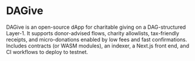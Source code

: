 # DAGive
DAGive is an open-source dApp for charitable giving on a DAG-structured Layer-1. It supports donor-advised flows, charity allowlists, tax-friendly receipts, and micro-donations enabled by low fees and fast confirmations. Includes contracts (or WASM modules), an indexer, a Next.js front end, and CI workflows to deploy to testnet.
